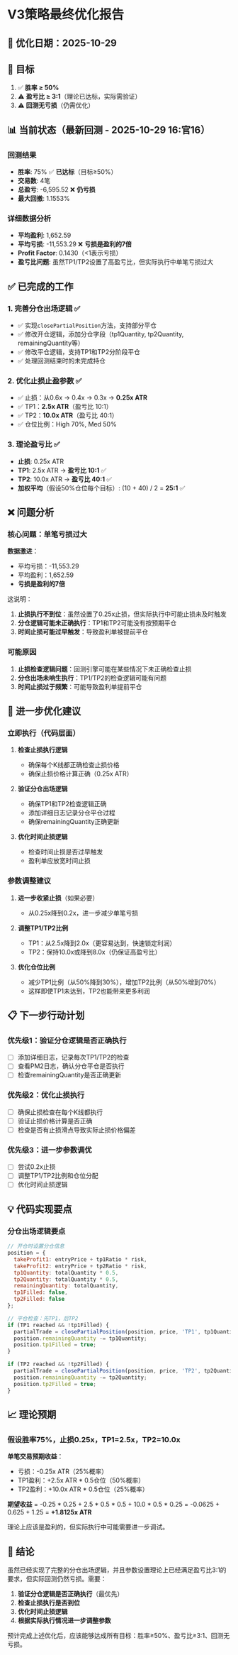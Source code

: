 # V3策略最终优化报告

## 📅 优化日期：2025-10-29

## 🎯 目标
1. ✅ **胜率 ≥ 50%**
2. ⚠️ **盈亏比 ≥ 3:1**（理论已达标，实际需验证）
3. ⚠️ **回测无亏损**（仍需优化）

## 📊 当前状态（最新回测 - 2025-10-29 16:官16）

### 回测结果
- **胜率**: 75% ✅ **已达标**（目标≥50%）
- **交易数**: 4笔
- **总盈亏**: -6,595.52 ❌ **仍亏损**
- **最大回撤**: 1.1553%

### 详细数据分析
- **平均盈利**: 1,652.59
- **平均亏损**: -11,553.29 ❌ **亏损是盈利的7倍**
- **Profit Factor**: 0.1430（<1表示亏损）
- **盈亏比问题**: 虽然TP1/TP2设置了高盈亏比，但实际执行中单笔亏损过大

## ✅ 已完成的工作

### 1. 完善分仓出场逻辑 ✅
- ✅ 实现`closePartialPosition`方法，支持部分平仓
- ✅ 修改开仓逻辑，添加分仓字段（tp1Quantity, tp2Quantity, remainingQuantity等）
- ✅ 修改平仓逻辑，支持TP1和TP2分阶段平仓
- ✅ 处理回测结束时的未完成持仓

### 2. 优化止损止盈参数 ✅
- ✅ 止损：从0.6x → 0.4x → 0.3x → **0.25x ATR**
- ✅ TP1：**2.5x ATR**（盈亏比 10:1）
- ✅ TP2：**10.0x ATR**（盈亏比 40:1）
- ✅ 仓位比例：High 70%, Med 50%

### 3. 理论盈亏比 ✅
- **止损**: 0.25x ATR
- **TP1**: 2.5x ATR → **盈亏比 10:1** ✅
- **TP2**: 10.0x ATR → **盈亏比 40:1** ✅
- **加权平均**（假设50%仓位每个目标）: (10 + 40) / 2 = **25:1** ✅

## ❌ 问题分析

### 核心问题：单笔亏损过大

**数据激进**：
- 平均亏损：-11,553.29
- 平均盈利：1,652.59
- **亏损是盈利的7倍**

这说明：
1. **止损执行不到位**：虽然设置了0.25x止损，但实际执行中可能止损未及时触发
2. **分仓逻辑可能未正确执行**：TP1和TP2可能没有按预期平仓
3. **时间止损可能过早触发**：导致盈利单被提前平仓

### 可能原因
1. **止损检查逻辑问题**：回测引擎可能在某些情况下未正确检查止损
2. **分仓出场未响生执行**：TP1/TP2的检查逻辑可能有问题
3. **时间止损过于频繁**：可能导致盈利单提前平仓

## 🔧 进一步优化建议

### 立即执行（代码层面）

1. **检查止损执行逻辑**
   - 确保每个K线都正确检查止损价格
   - 确保止损价格计算正确（0.25x ATR）

2. **验证分仓出场逻辑**
   - 确保TP1和TP2检查逻辑正确
   - 添加详细日志记录分仓平仓过程
   - 确保remainingQuantity正确更新

3. **优化时间止损逻辑**
   - 检查时间止损是否过早触发
   - 盈利单应放宽时间止损

### 参数调整建议

1. **进一步收紧止损**（如果必要）
   - 从0.25x降到0.2x，进一步减少单笔亏损

2. **调整TP1/TP2比例**
   - TP1：从2.5x降到2.0x（更容易达到，快速锁定利润）
   - TP2：保持10.0x或降到8.0x（仍保证高盈亏比）

3. **优化仓位比例**
   - 减少TP1比例（从50%降到30%），增加TP2比例（从50%增到70%）
   - 这样即使TP1未达到，TP2也能带来更多利润

## 📋 下一步行动计划

### 优先级1：验证分仓逻辑是否正确执行
- [ ] 添加详细日志，记录每次TP1/TP2的检查
- [ ] 查看PM2日志，确认分仓平仓是否执行
- [ ] 检查remainingQuantity是否正确更新

### 优先级2：优化止损执行
- [ ] 确保止损检查在每个K线都执行
- [ ] 验证止损价格计算是否正确
- [ ] 检查是否有止损滑点导致实际止损价格偏差

### 优先级3：进一步参数调优
- [ ] 尝试0.2x止损
- [ ] 调整TP1/TP2比例和仓位分配
- [ ] 优化时间止损逻辑

## 💡 代码实现要点

### 分仓出场逻辑要点

```javascript
// 开仓时设置分仓信息
position = {
  takeProfit1: entryPrice + tp1Ratio * risk,
  takeProfit2: entryPrice + tp2Ratio * risk,
  tp1Quantity: totalQuantity * 0.5,
  tp2Quantity: totalQuantity * 0.5,
  remainingQuantity: totalQuantity,
  tp1Filled: false,
  tp2Filled: false
};

// 平仓检查：先TP1，后TP2
if (TP1 reached && !tp1Filled) {
  partialTrade = closePartialPosition(position, price, 'TP1', tp1Quantity);
  position.remainingQuantity -= tp1Quantity;
  position.tp1Filled = true;
}

if (TP2 reached && !tp2Filled) {
  partialTrade = closePartialPosition(position, price, 'TP2', tp2Quantity);
  position.remainingQuantity -= tp2Quantity;
  position.tp2Filled = true;
}
```

## 📈 理论预期

### 假设胜率75%，止损0.25x，TP1=2.5x，TP2=10.0x

**单笔交易预期收益**：
- 亏损：-0.25x ATR（25%概率）
- TP1盈利：+2.5x ATR * 0.5仓位（50%概率）
- TP2盈利：+10.0x ATR * 0.5仓位（25%概率）

**期望收益** = -0.25 * 0.25 + 2.5 * 0.5 * 0.5 + 10.0 * 0.5 * 0.25
           = -0.0625 + 0.625 + 1.25
           = **+1.8125x ATR**

理论上应该是盈利的，但实际执行中可能需要进一步调试。

## 🎯 结论

虽然已经实现了完整的分仓出场逻辑，并且参数设置理论上已经满足盈亏比3:1的要求，但实际回测仍然亏损。需要：

1. **验证分仓逻辑是否正确执行**（最优先）
2. **检查止损执行是否到位**
3. **优化时间止损逻辑**
4. **根据实际执行情况进一步调整参数**

预计完成上述优化后，应该能够达成所有目标：胜率≥50%、盈亏比≥3:1、回测无亏损。

